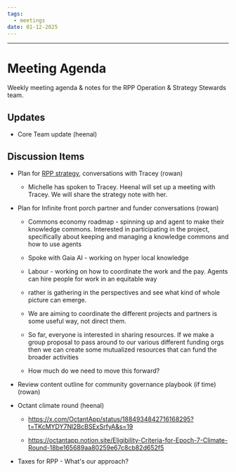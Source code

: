 ```yaml
---
tags:
  - meetings
date: 01-12-2025
---
```

---

# Meeting Agenda

Weekly meeting agenda & notes for the RPP Operation & Strategy Stewards team.

## Updates

- Core Team update (heenal)

## Discussion Items

- Plan for [RPP strategy](https://app.charmverse.io/superbenefit/rpp-2025-strategy-note-draft-7833726947184536), conversations with Tracey (rowan)

  - Michelle has spoken to Tracey. Heenal will set up a meeting with Tracey. We will share the strategy note with her. 

- Plan for Infinite front porch partner and funder conversations (rowan)

  - Commons economy roadmap - spinning up and agent to make their knowledge commons. Interested in participating in the project, specifically about keeping and managing a knowledge commons and how to use agents

  - Spoke with Gaia AI - working on hyper local knowledge

  - Labour - working on how to coordinate the work and the pay. Agents can hire people for work in an equitable way

  - rather is gathering in the perspectives and see what kind of whole picture can emerge. 

  - We are aiming to coordinate the different projects and partners is some useful way, not direct them. 

  - So far, everyone is interested in sharing resources. If we make a group proposal to pass around to our various different funding orgs then we can create some mutualized resources that can fund the broader activities  

  - How much do we need to move this forward?

- Review content outline for community governance playbook (if time) (rowan)

- Octant climate round (heenal)

  - https://x.com/OctantApp/status/1884934842716168295?t=TKcMYDY7Nl2BcBSExSrfyA&s=19

  - https://octantapp.notion.site/Eligibility-Criteria-for-Epoch-7-Climate-Round-18be165689aa80259e67c8cb82d652f5

- Taxes for RPP - What's our approach?